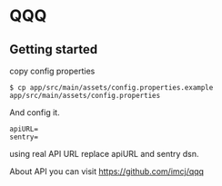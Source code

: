 QQQ
====

Getting started
----------------

copy config properties

```shell
$ cp app/src/main/assets/config.properties.example app/src/main/assets/config.properties
```

And config it.

```
apiURL=
sentry=
```

using real API URL replace apiURL and sentry dsn.

About API you can  visit https://github.com/imcj/qqq
